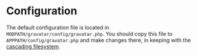 # Configuration

The default configuration file is located in `MODPATH/gravatar/config/gravatar.php`. You should copy this file to `APPPATH/config/gravatar.php` and make changes there, in keeping with the [cascading filesystem](../kohana/files).
